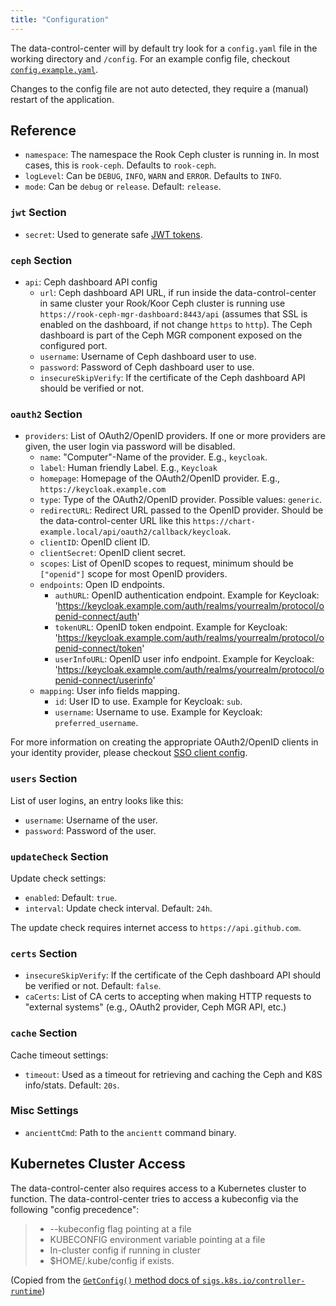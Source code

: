 ```yaml
---
title: "Configuration"
---
```


The data-control-center will by default try look for a `config.yaml` file in the working directory and `/config`.
For an example config file, checkout [`config.example.yaml`](/config.example.yaml).

Changes to the config file are not auto detected, they require a (manual) restart of the application.

## Reference

* `namespace`: The namespace the Rook Ceph cluster is running in. In most cases, this is `rook-ceph`. Defaults to `rook-ceph`.
* `logLevel`: Can be `DEBUG`, `INFO`, `WARN` and `ERROR`. Defaults to `INFO`.
* `mode`: Can be `debug` or `release`. Default: `release`.

### `jwt` Section

* `secret`: Used to generate safe [JWT tokens](https://jwt.io/).

### `ceph` Section

* `api`: Ceph dashboard API config
    * `url`: Ceph dashboard API URL, if run inside the data-control-center in same cluster your Rook/Koor Ceph cluster is running use `https://rook-ceph-mgr-dashboard:8443/api` (assumes that SSL is enabled on the dashboard, if not change `https` to `http`). The Ceph dashboard is part of the Ceph MGR component exposed on the configured port.
    * `username`: Username of Ceph dashboard user to use.
    * `password`: Password of Ceph dashboard user to use.
    * `insecureSkipVerify`: If the certificate of the Ceph dashboard API should be verified or not.

### `oauth2` Section

* `providers`: List of OAuth2/OpenID providers. If one or more providers are given, the user login via password will be disabled.
    * `name`: "Computer"-Name of the provider. E.g., `keycloak`.
    * `label`: Human friendly Label. E.g., `Keycloak`
    * `homepage`: Homepage of the OAuth2/OpenID provider. E.g., `https://keycloak.example.com`
    * `type`: Type of the OAuth2/OpenID provider. Possible values: `generic`.
    * `redirectURL`: Redirect URL passed to the OpenID provider. Should be the data-control-center URL like this `https://chart-example.local/api/oauth2/callback/keycloak`.
    * `clientID`: OpenID client ID.
    * `clientSecret`: OpenID client secret.
    * `scopes`: List of OpenID scopes to request, minimum should be `["openid"]` scope for most OpenID providers.
    * `endpoints`: Open ID endpoints.
        * `authURL`: OpenID authentication endpoint. Example for Keycloak: 'https://keycloak.example.com/auth/realms/yourrealm/protocol/openid-connect/auth'
        * `tokenURL`: OpenID token endpoint. Example for Keycloak: 'https://keycloak.example.com/auth/realms/yourrealm/protocol/openid-connect/token'
        * `userInfoURL`: OpenID user info endpoint. Example for Keycloak: 'https://keycloak.example.com/auth/realms/yourrealm/protocol/openid-connect/userinfo'
    * `mapping`: User info fields mapping.
        * `id`: User ID to use. Example for Keycloak: `sub`.
        * `username`: Username to use. Example for Keycloak: `preferred_username`.

For more information on creating the appropriate OAuth2/OpenID clients in your identity provider, please checkout [SSO client config](./sso.md).

### `users` Section

List of user logins, an entry looks like this:

* `username`: Username of the user.
* `password`: Password of the user.

### `updateCheck` Section

Update check settings:

* `enabled`: Default: `true`.
* `interval`: Update check interval. Default: `24h`.

The update check requires internet access to `https://api.github.com`.

### `certs` Section

* `insecureSkipVerify`: If the certificate of the Ceph dashboard API should be verified or not. Default: `false`.
* `caCerts`: List of CA certs to accepting when making HTTP requests to "external systems" (e.g., OAuth2 provider, Ceph MGR API, etc.)

### `cache` Section

Cache timeout settings:

* `timeout`: Used as a timeout for retrieving and caching the Ceph and K8S info/stats. Default: `20s`.

### Misc Settings

* `ancienttCmd`: Path to the `ancientt` command binary.

## Kubernetes Cluster Access

The data-control-center also requires access to a Kubernetes cluster to function.
The data-control-center tries to access a kubeconfig via the following "config precedence":

> * --kubeconfig flag pointing at a file
> * KUBECONFIG environment variable pointing at a file
> * In-cluster config if running in cluster
> * $HOME/.kube/config if exists.

(Copied from the [`GetConfig()` method docs of `sigs.k8s.io/controller-runtime`](https://pkg.go.dev/sigs.k8s.io/controller-runtime/pkg/client/config#GetConfig))
